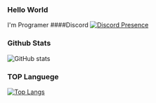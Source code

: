 ### Hello World
I'm Programer
####Discord
[![Discord Presence](https://lanyard.cnrad.dev/api/takoyaki_neonz)](https://discord.com/users/takoyaki_neonz)

### Github Stats
![GitHub stats](https://github-readme-stats.vercel.app/api?username=Takoyaki&show_icons=true&theme=highcontrast)
### TOP Languege
[![Top Langs](https://github-readme-stats.vercel.app/api/top-langs/?username=anuraghazra&layout=compact)](https://github.com/anuraghazra/github-readme-stats)

<!--
**Takoyaki-neonz-net/takoyaki-neonz-net** is a ✨ _special_ ✨ repository because its `README.md` (this file) appears on your GitHub profile.

Here are some ideas to get you started:

- 🔭 I’m currently working on ...
- 🌱 I’m currently learning ...
- 👯 I’m looking to collaborate on ...
- 🤔 I’m looking for help with ...
- 💬 Ask me about ...
- 📫 How to reach me: ...
- 😄 Pronouns: ...
- ⚡ Fun fact: ...
-->
